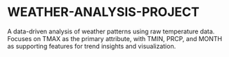 # WEATHER-ANALYSIS-PROJECT
A data-driven analysis of weather patterns using raw temperature data. Focuses on TMAX as the primary attribute, with TMIN, PRCP, and MONTH as supporting features for trend insights and visualization.
